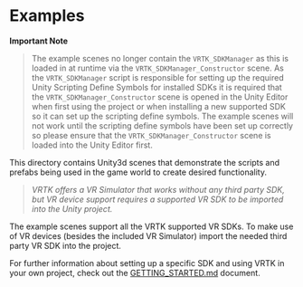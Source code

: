 # Examples

**Important Note**

> The example scenes no longer contain the `VRTK_SDKManager` as this is loaded in at runtime via the `VRTK_SDKManager_Constructor` scene. As the `VRTK_SDKManager` script is responsible for setting up the required Unity Scripting Define Symbols for installed SDKs it is required that the `VRTK_SDKManager_Constructor` scene is opened in the Unity Editor when first using the project or when installing a new supported SDK so it can set up the scripting define symbols. The example scenes will not work until the scripting define symbols have been set up correctly so please ensure that the `VRTK_SDKManager_Constructor` scene is loaded into the Unity Editor first.

This directory contains Unity3d scenes that demonstrate the scripts and prefabs being used in the game world to create desired functionality.

> *VRTK offers a VR Simulator that works without any third party SDK, but VR device support requires a supported VR SDK to be imported into the Unity project.*

The example scenes support all the VRTK supported VR SDKs. To make use of VR devices (besides the included VR Simulator) import the needed third party VR SDK into the project.

For further information about setting up a specific SDK and using VRTK in your own project, check out the
[GETTING_STARTED.md](/Assets/VRTK/Documentation/GETTING_STARTED.md) document.